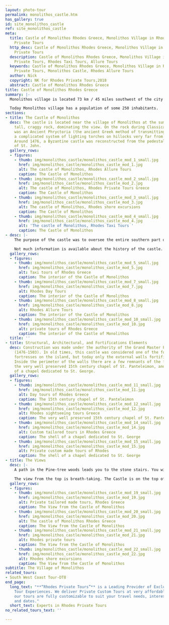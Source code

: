 ```yaml
---
layout: photo-tour
permalink: monolithos_castle.htm
has_gallery: true
id: site_monolithos_castle
ref: site_monolithos_castle
meta:
  title: Castle of Monolithos Rhodes Greece, Monolithos Village in Rhodes, Rhodes
    Private Tours
  http_desc: Castle of Monolithos Rhodes Greece, Monolithos Village in Rhodes, Rhodes
    Private Tours
  description: Castle of Monolithos Rhodes Greece, Monolithos Village in Rhodes, Rhodes
    Private Tours, Rhodes Taxi Tours, Allure Tours
  keywords: Castle of Monolithos Rhodes Greece, Monolithos Village in Rhodes, Rhodes
    Private Tours, Monolithos Castle, Rhodes Allure Tours
  author: Nick
  copyright: NK for Rhodes Private Tours,2018
  abstract: Castle of Monolithos Rhodes Greece
title: Castle of Monolithos Rhodes Greece
summary: |-
  Monolithos village is located 73 km / 45 miles southwest of the city of Rhodes. It owes its name to the huge monolithic rock on top of which is a castle from the time of the Knights of St. John Hospitallers.

  Today Monolithos village has a population of some 250 inhabitants.
sections:
- title: The Castle of Monolithos
  desc: The castle is located near the village of Monolithos at the summit of the
    tall, craggy rock, dominating the view. On the rock during Classical times, there
    was an Ancient Phryctoria (the ancient Greek method of transmitting messages through
    a complicated system of lighting torches on hillocks very far from one another).
    Around 1476, a Byzantine castle was reconstructed from the pedestals by the Knights
    of St. John.
  gallery_rows:
  - figures:
    - thumb: img/monolithos_castle/monolithos_castle_mod_1_small.jpg
      href: img/monolithos_castle/monolithos_castle_mod_1.jpg
      alt: The castle of Monolithos, Rhodes Allure Tours
      caption: The Castle of Monolithos
    - thumb: img/monolithos_castle/monolithos_castle_mod_2_small.jpg
      href: img/monolithos_castle/monolithos_castle_mod_2.jpg
      alt: The castle of Monolithos, Rhodes Private Tours Greece
      caption: The Castle of Monolithos
    - thumb: img/monolithos_castle/monolithos_castle_mod_3_small.jpg
      href: img/monolithos_castle/monolithos_castle_mod_3.jpg
      alt: The castle of Monolithos, Rhodes shore excursions
      caption: The Castle of Monolithos
    - thumb: img/monolithos_castle/monolithos_castle_mod_4_small.jpg
      href: img/monolithos_castle/monolithos_castle_mod_4.jpg
      alt: 'The castle of Monolithos, Rhodes Taxi Tours '
      caption: The Castle of Monolithos
- desc: |-
    The purpose of the castle was to oversee the entire southern part of Rhodes and provide protection to the residents from the attacks of the pirates. The 1479 Decree stated that the inhabitants of Apolakkia village (10 km / 6 miles from Monolithos) had to return to the castle when threatened with attacks. Because of its location and the excellent natural fortification, it was one of the four strong fortresses of Rhodes, and unlike other historic sites, probably was not changed much over time.

    Not much information is available about the history of the castle. Logically, following the course of the Rhodian country in 1522 and the departure of the Knights, it must have fallen into the hands of the Turks. With the weakening of piracy during the 17th century, the castle lost its usefulness and was gradually abandoned.
  gallery_rows:
  - figures:
    - thumb: img/monolithos_castle/monolithos_castle_mod_5_small.jpg
      href: img/monolithos_castle/monolithos_castle_mod_5.jpg
      alt: Taxi tours of Rhodes Greece
      caption: The interior of the Castle of Monolithos
    - thumb: img/monolithos_castle/monolithos_castle_mod_7_small.jpg
      href: img/monolithos_castle/monolithos_castle_mod_7.jpg
      alt: Rhodes Day Tours
      caption: The interior of the Castle of Monolithos
    - thumb: img/monolithos_castle/monolithos_castle_mod_8_small.jpg
      href: img/monolithos_castle/monolithos_castle_mod_8.jpg
      alt: Rhodes Allure Tours
      caption: The interior of the Castle of Monolithos
    - thumb: img/monolithos_castle/monolithos_castle_mod_10_small.jpg
      href: img/monolithos_castle/monolithos_castle_mod_10.jpg
      alt: private tours of Rhodes Greece
      caption: The interior of the Castle of Monolithos
  title: ''
- title: Structural, Architectural, and Fortifications Elements
  desc: Construction was made under the authority of the Grand Master Pierre D'Aubusson
    (1476-1503). In old times, this castle was considered one of the four more powerful
    fortresses on the island, but today only the external walls fortifications remain.
    Inside the perimeter of the walls there are a few remnants of the fortifications,
    the very well preserved 15th century chapel of St. Panteleimon, and the shell
    of a chapel dedicated to St. George.
  gallery_rows:
  - figures:
    - thumb: img/monolithos_castle/monolithos_castle_mod_11_small.jpg
      href: img/monolithos_castle/monolithos_castle_mod_11.jpg
      alt: Day tours of Rhodes Greece
      caption: The 15th century chapel of St. Panteleimon
    - thumb: img/monolithos_castle/monolithos_castle_mod_12_small.jpg
      href: img/monolithos_castle/monolithos_castle_mod_12.jpg
      alt: Rhodes sightseeing tours Greece
      caption: The very well preserved 15th century chapel of St. Panteleimon
    - thumb: img/monolithos_castle/monolithos_castle_mod_14_small.jpg
      href: img/monolithos_castle/monolithos_castle_mod_14.jpg
      alt: Custom tailored tours in Rhodes Greece
      caption: The shell of a chapel dedicated to St. George
    - thumb: img/monolithos_castle/monolithos_castle_mod_15_small.jpg
      href: img/monolithos_castle/monolithos_castle_mod_15.jpg
      alt: Private custom made tours of Rhodes
      caption: The shell of a chapel dedicated to St. George
- title: The Views
  desc: |-
    A path in the Pine-tree woods leads you to the stone stairs. You will follow the narrow little steps (which are carved in the rock) all the way up until you reach the summit. After only a few minutes you will be able to take your first pictures of the castle! (Be careful not to slip on the smooth stones. Don't wear sandals, as there are a lot of stones and rocks lying around everywhere)

    The view from the top is breath-taking. The Castle is on the top of the high rock, at the edge of the cliffs, so the views are fantastic! You will see Pine-tree forests far below you and the islands of Halki and Alimia off the western coast in the cool waters of the turquoise blue Aegean Sea.
  gallery_rows:
  - figures:
    - thumb: img/monolithos_castle/monolithos_castle_mod_19_small.jpg
      href: img/monolithos_castle/monolithos_castle_mod_19.jpg
      alt: Private tailored made tours, Rhodes Greece
      caption: The View from the Castle of Monolithos
    - thumb: img/monolithos_castle/monolithos_castle_mod_20_small.jpg
      href: img/monolithos_castle/monolithos_castle_mod_20.jpg
      alt: The castle of Monolithos Rhodes Greece
      caption: The View from the Castle of Monolithos
    - thumb: img/monolithos_castle/monolithos_castle_mod_21_small.jpg
      href: img/monolithos_castle/monolithos_castle_mod_21.jpg
      alt: Rhodes private tours
      caption: The View from the Castle of Monolithos
    - thumb: img/monolithos_castle/monolithos_castle_mod_22_small.jpg
      href: img/monolithos_castle/monolithos_castle_mod_22.jpg
      alt: Rhodes shore excursions
      caption: The View from the Castle of Monolithos
subtitle: The Village of Monolithos
related_tours:
- South West Coast Tour-DT8
end_page:
  long_text: "**“Rhodes Private Tours”** is a Leading Provider of Exclusive and Personalized
    Tour Experiences. We deliver Private Custom Tours at very affordable rates. All
    our tours are fully customizable to suit your travel needs, interests, schedules,
    and dates."
  short_text: Experts in Rhodes Private Tours
no_related_tours_text: ''

---
```


